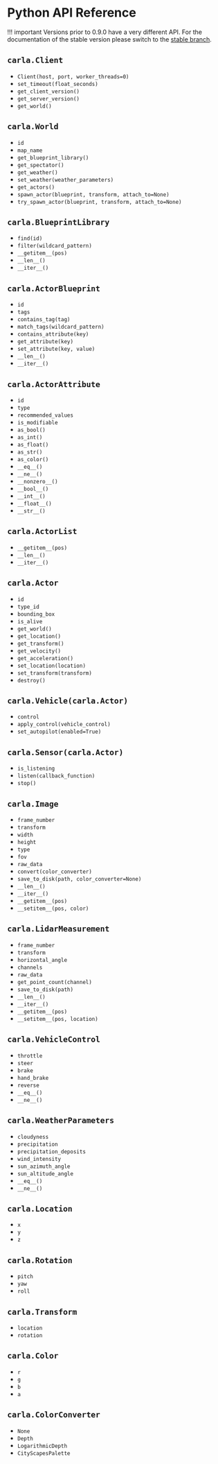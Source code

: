 <h1>Python API Reference</h1>

!!! important
    Versions prior to 0.9.0 have a very different API. For the documentation of
    the stable version please switch to the
    [stable branch](https://carla.readthedocs.io/en/stable/).

## `carla.Client`

- `Client(host, port, worker_threads=0)`
- `set_timeout(float_seconds)`
- `get_client_version()`
- `get_server_version()`
- `get_world()`

## `carla.World`

- `id`
- `map_name`
- `get_blueprint_library()`
- `get_spectator()`
- `get_weather()`
- `set_weather(weather_parameters)`
- `get_actors()`
- `spawn_actor(blueprint, transform, attach_to=None)`
- `try_spawn_actor(blueprint, transform, attach_to=None)`

## `carla.BlueprintLibrary`

- `find(id)`
- `filter(wildcard_pattern)`
- `__getitem__(pos)`
- `__len__()`
- `__iter__()`

## `carla.ActorBlueprint`

- `id`
- `tags`
- `contains_tag(tag)`
- `match_tags(wildcard_pattern)`
- `contains_attribute(key)`
- `get_attribute(key)`
- `set_attribute(key, value)`
- `__len__()`
- `__iter__()`

## `carla.ActorAttribute`

- `id`
- `type`
- `recommended_values`
- `is_modifiable`
- `as_bool()`
- `as_int()`
- `as_float()`
- `as_str()`
- `as_color()`
- `__eq__()`
- `__ne__()`
- `__nonzero__()`
- `__bool__()`
- `__int__()`
- `__float__()`
- `__str__()`

## `carla.ActorList`

- `__getitem__(pos)`
- `__len__()`
- `__iter__()`

## `carla.Actor`

- `id`
- `type_id`
- `bounding_box`
- `is_alive`
- `get_world()`
- `get_location()`
- `get_transform()`
- `get_velocity()`
- `get_acceleration()`
- `set_location(location)`
- `set_transform(transform)`
- `destroy()`

## `carla.Vehicle(carla.Actor)`

- `control`
- `apply_control(vehicle_control)`
- `set_autopilot(enabled=True)`

## `carla.Sensor(carla.Actor)`

- `is_listening`
- `listen(callback_function)`
- `stop()`

## `carla.Image`

- `frame_number`
- `transform`
- `width`
- `height`
- `type`
- `fov`
- `raw_data`
- `convert(color_converter)`
- `save_to_disk(path, color_converter=None)`
- `__len__()`
- `__iter__()`
- `__getitem__(pos)`
- `__setitem__(pos, color)`

## `carla.LidarMeasurement`

- `frame_number`
- `transform`
- `horizontal_angle`
- `channels`
- `raw_data`
- `get_point_count(channel)`
- `save_to_disk(path)`
- `__len__()`
- `__iter__()`
- `__getitem__(pos)`
- `__setitem__(pos, location)`

## `carla.VehicleControl`

- `throttle`
- `steer`
- `brake`
- `hand_brake`
- `reverse`
- `__eq__()`
- `__ne__()`

## `carla.WeatherParameters`

- `cloudyness`
- `precipitation`
- `precipitation_deposits`
- `wind_intensity`
- `sun_azimuth_angle`
- `sun_altitude_angle`
- `__eq__()`
- `__ne__()`

## `carla.Location`

- `x`
- `y`
- `z`

## `carla.Rotation`

- `pitch`
- `yaw`
- `roll`

## `carla.Transform`

- `location`
- `rotation`

## `carla.Color`

- `r`
- `g`
- `b`
- `a`

## `carla.ColorConverter`

- `None`
- `Depth`
- `LogarithmicDepth`
- `CityScapesPalette`

